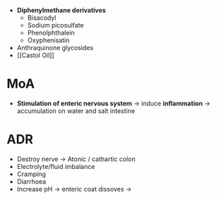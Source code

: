 - **Diphenylmethane derivatives**
	- Bisacodyl
	- Sodium picosulfate
	- Phenolphthalein
	- Oxyphenisatin
- Anthraquinone glycosides
- [[Castol Oil]]

# MoA
- **Stimulation of enteric nervous system** -> induce **inflammation** -> accumulation on water and salt intestine

# ADR
- Destroy nerve -> Atonic / cathartic colon
- Electrolyte/fluid imbalance
- Cramping
- Diarrhoea
- Increase pH -> enteric coat dissoves ->